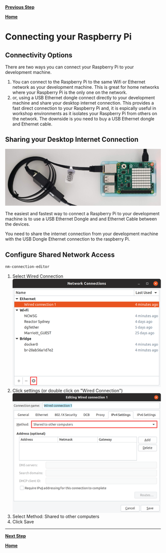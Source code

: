 [**Previous Step**](lab0-setup-raspberry-pi.md)

[**Home**](../../README.md)

# Connecting your Raspberry Pi

## Connectivity Options

There are two ways you can connect your Raspberry Pi to your development machine. 

1. You can connect to the Raspberry Pi to the same Wifi or Ethernet network as your development machine. This is great for home networks where your Raspberry Pi is the only one on the network.
2. or, using a USB Ethernet dongle connect directly to your development machine and share your desktop internet connection. This provides a fast direct connection to your Raspberry Pi and, it is espically useful in workshop environments as it isolates your Raspberry Pi from others on the network. The downside is you need to buy a USB Ethernet dongle and Ethernet cable.  

## Sharing your Desktop Internet Connection

![](./resources/rpi-with-ethernet-dongle.jpg)

The easiest and fastest way to connect a Raspberry Pi to your development machine is to use a USB Ethernet Dongle and and Ethernet Cable between the devices.

You need to share the internet connection from your development machine with the USB Dongle Ethernet connection to the raspberry Pi. 

## Configure Shared Network Access

```bash
nm-connection-editor
```

1. Select Wired Connection
![](./resources/nm-connection-editor-settings.png)
2. Click settings (or double click on "Wired Connection")
![](./resources/nm-connection-editor-shared.png)
3. Select Method: Shared to other computers
4. Click Save

***

[**Next Step**](lab2-install-dotnet-core-raspberry-pi.md)

[**Home**](../../README.md)